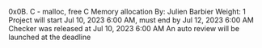 0x0B. C - malloc, free
C
Memory allocation
 By: Julien Barbier
 Weight: 1
 Project will start Jul 10, 2023 6:00 AM, must end by Jul 12, 2023 6:00 AM
 Checker was released at Jul 10, 2023 6:00 AM
 An auto review will be launched at the deadline
